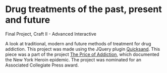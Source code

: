 # Drug treatments of the past, present and future
Final Project, Craft II - Advanced Interactive

A look at traditional, modern and future methods of treatment for drug addiction. This project was made using the JQuery plugin [Quicksand](https://razorjack.net/quicksand/).
This piece was a part of the project [The Price of Addiction](http://addiction.divided.nyc), which documented the New York Heroin epidemic. The project was nominated for an Associated Collegiate Press award.
